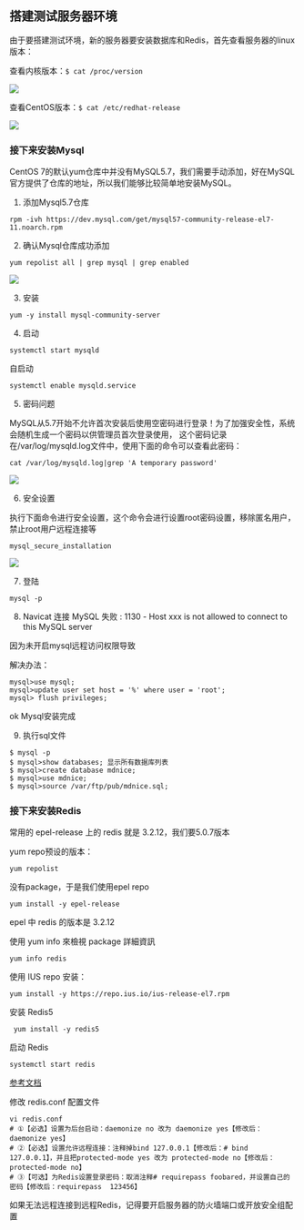 ## 搭建测试服务器环境

由于要搭建测试环境，新的服务器要安装数据库和Redis，首先查看服务器的linux版本：

查看内核版本：```$ cat /proc/version```

![](https://files.mdnice.com/pic/d19a811e-063a-459c-85f1-5d573940ae93.png)

查看CentOS版本：```$ cat /etc/redhat-release```

![](https://files.mdnice.com/pic/a79ede78-6f04-482e-b3dc-88b9964f0139.png)

### 接下来安装Mysql

CentOS 7的默认yum仓库中并没有MySQL5.7，我们需要手动添加，好在MySQL官方提供了仓库的地址，所以我们能够比较简单地安装MySQL。

1. 添加Mysql5.7仓库

```rpm -ivh https://dev.mysql.com/get/mysql57-community-release-el7-11.noarch.rpm```

2. 确认Mysql仓库成功添加

```yum repolist all | grep mysql | grep enabled```

![](https://files.mdnice.com/pic/fe158212-6be9-4e23-a1e1-a910016e7567.png)

3. 安装

```yum -y install mysql-community-server```

4. 启动

```systemctl start mysqld```

自启动

```systemctl enable mysqld.service```

5. 密码问题

MySQL从5.7开始不允许首次安装后使用空密码进行登录！为了加强安全性，系统会随机生成一个密码以供管理员首次登录使用，
这个密码记录在/var/log/mysqld.log文件中，使用下面的命令可以查看此密码：

```cat /var/log/mysqld.log|grep 'A temporary password'```

![](https://files.mdnice.com/pic/88f86f21-f307-45c4-a9d5-131652430740.png)

6. 安全设置

执行下面命令进行安全设置，这个命令会进行设置root密码设置，移除匿名用户，禁止root用户远程连接等

```mysql_secure_installation```

![](https://files.mdnice.com/pic/2c2999f5-67ca-4cfb-9db1-ee1324536729.png)

7. 登陆

```mysql -p```

8. Navicat 连接 MySQL 失败 : 1130 - Host xxx is not allowed to connect to this MySQL server

因为未开启mysql远程访问权限导致

解决办法：

```
mysql>use mysql;
mysql>update user set host = '%' where user = 'root';
mysql> flush privileges;
```

ok Mysql安装完成

9. 执行sql文件

```
$ mysql -p
$ mysql>show databases; 显示所有数据库列表
$ mysql>create database mdnice;
$ mysql>use mdnice;
$ mysql>source /var/ftp/pub/mdnice.sql;

```

### 接下来安装Redis

常用的 epel-release 上的 redis 就是 3.2.12，我们要5.0.7版本

yum repo预设的版本：

```yum repolist```

没有package，于是我们使用epel repo

```yum install -y epel-release```

epel 中 redis 的版本是 3.2.12

使用 yum info 來檢視 package 詳細資訊

```yum info redis```

使用 IUS repo 安装：

```yum install -y https://repo.ius.io/ius-release-el7.rpm```

安装 Redis5

```	yum install -y redis5```

启动 Redis

```systemctl start redis```

[参考文档](https://blog.yowko.com/yum-install-redis5/)

修改 redis.conf 配置文件

```
vi redis.conf
# ①【必选】设置为后台启动：daemonize no 改为 daemonize yes【修改后：daemonize yes】
# ②【必选】设置允许远程连接：注释掉bind 127.0.0.1【修改后：# bind 127.0.0.1】，并且把protected-mode yes 改为 protected-mode no【修改后：protected-mode no】
# ③【可选】为Redis设置登录密码：取消注释# requirepass foobared，并设置自己的密码【修改后：requirepass  123456】
```

如果无法远程连接到远程Redis，记得要开启服务器的防火墙端口或开放安全组配置